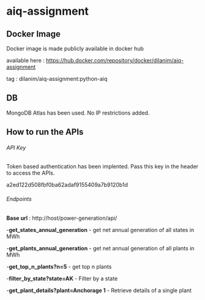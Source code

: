 # aiq-assignment

## Docker Image
Docker image is made publicly available in docker hub

available here : https://hub.docker.com/repository/docker/dilanim/aiq-assignment

tag : dilanim/aiq-assignment:python-aiq

## DB

MongoDB Atlas has been used. No IP restrictions added.

## How to run the APIs

###### API Key

Token based authentication has been implented. Pass this key in the header to access the APIs.

a2ed122d508fbf0ba62adaf9155409a7b9120b1d

###### Endpoints

**Base url** : http://host/power-generation/api/

-**get_states_annual_generation** - get net annual generation of all states in MWh

-**get_plants_annual_generation** - get net annual generation of all plants in MWh

-**get_top_n_plants?n=5** - get top n plants

-**filter_by_state?state=AK** - Filter by a state

-**get_plant_details?plant=Anchorage 1** - Retrieve details of a single plant

    
    
